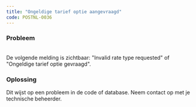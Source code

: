 ```yaml
---
title: "Ongeldige tarief optie aangevraagd"
code: POSTNL-0036
---
```



<p><h3>Probleem</h3><br>De volgende melding is zichtbaar: "Invalid rate type requested" of "Ongeldige tarief optie gevraagd".</p><p><h3>Oplossing</h3></p><p>Dit wijst op een probleem in de code of database. Neem contact op met je technische beheerder.</p>
